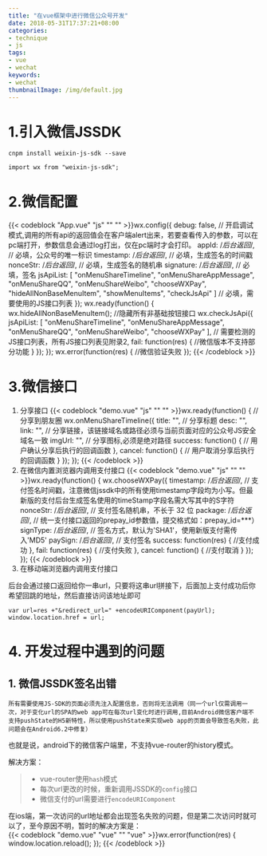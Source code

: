 ```yaml
---
title: "在vue框架中进行微信公众号开发"
date: 2018-05-31T17:37:21+08:00
categories:
- technique
- js
tags:
- vue
- wechat
keywords:
- wechat
thumbnailImage: /img/default.jpg
---
```


<!--more-->

<!-- toc -->

# 1.引入微信JSSDK
    cnpm install weixin-js-sdk --save

    import wx from "weixin-js-sdk";
# 2.微信配置
{{< codeblock "App.vue" "js" "" "" >}}wx.config({
    debug: false, // 开启调试模式,调用的所有api的返回值会在客户端alert出来，若要查看传入的参数，可以在pc端打开，参数信息会通过log打出，仅在pc端时才会打印。
    appId: /*后台返回*/, // 必填，公众号的唯一标识
    timestamp: /*后台返回*/, // 必填，生成签名的时间戳
    nonceStr: /*后台返回*/, // 必填，生成签名的随机串
    signature: /*后台返回*/, // 必填，签名
    jsApiList: [
        "onMenuShareTimeline",
        "onMenuShareAppMessage",
        "onMenuShareQQ",
        "onMenuShareWeibo",
        "chooseWXPay",
        "hideAllNonBaseMenuItem",
        "showMenuItems",
        "checkJsApi"
    ] // 必填，需要使用的JS接口列表
});
wx.ready(function() {
    wx.hideAllNonBaseMenuItem(); //隐藏所有非基础按钮接口
    wx.checkJsApi({
        jsApiList: [
        "onMenuShareTimeline",
        "onMenuShareAppMessage",
        "onMenuShareQQ",
        "onMenuShareWeibo",
        "chooseWXPay"
        ], // 需要检测的JS接口列表，所有JS接口列表见附录2,
        fail: function(res) {
            //微信版本不支持部分功能
        }
    });
});
wx.error(function(res) {
    //微信验证失败
});
{{< /codeblock >}}
# 3.微信接口
1. 分享接口
{{< codeblock "demo.vue" "js" "" "" >}}wx.ready(function() {
    //分享到朋友圈
    wx.onMenuShareTimeline({
        title: "", // 分享标题
        desc: "",
        link: "", // 分享链接，该链接域名或路径必须与当前页面对应的公众号JS安全域名一致
        imgUrl: "", // 分享图标,必须是绝对路径
        success: function() {
            // 用户确认分享后执行的回调函数
        },
        cancel: function() {
            // 用户取消分享后执行的回调函数
        }
    });
});
{{< /codeblock >}}
2. 在微信内置浏览器内调用支付接口
{{< codeblock "demo.vue" "js" "" "" >}}wx.ready(function() {
    wx.chooseWXPay({
        timestamp: /*后台返回*/, // 支付签名时间戳，注意微信jssdk中的所有使用timestamp字段均为小写。但最新版的支付后台生成签名使用的timeStamp字段名需大写其中的S字符
        nonceStr: /*后台返回*/, // 支付签名随机串，不长于 32 位
        package: /*后台返回*/, // 统一支付接口返回的prepay_id参数值，提交格式如：prepay_id=\*\*\*）
        signType: /*后台返回*/, // 签名方式，默认为'SHA1'，使用新版支付需传入'MD5'
        paySign: /*后台返回*/, // 支付签名
        success: function(res) {
        //支付成功
        },
        fail: function(res) {
        //支付失败
        },
        cancel: function() {
        //支付取消
        }
    });
});
{{< /codeblock >}}
3. 在移动端浏览器内调用支付接口  

  后台会通过接口返回给你一串url，只要将这串url拼接下，后面加上支付成功后你希望回跳的地址，然后直接访问该地址即可  

    var url=res +"&redirect_url=" +encodeURIComponent(payUrl);
    window.location.href = url;     

# 4. 开发过程中遇到的问题    
## 1. 微信JSSDK签名出错  
`所有需要使用JS-SDK的页面必须先注入配置信息，否则将无法调用（同一个url仅需调用一次，对于变化url的SPA的web app可在每次url变化时进行调用,目前Android微信客户端不支持pushState的H5新特性，所以使用pushState来实现web app的页面会导致签名失败，此问题会在Android6.2中修复）`  

也就是说，android下的微信客户端里，不支持vue-router的history模式。  

解决方案：  

> * vue-router使用`hash`模式
> * 每次url更改的时候，重新调用JSSDK的`config`接口
> * 微信支付的url需要进行`encodeURIComponent`

在ios端，第一次访问的url地址都会出现签名失败的问题，但是第二次访问时就可以了，至今原因不明，暂时的解决方案是：  
{{< codeblock "demo.vue" "vue" "" "vue" >}}wx.error(function(res) {
    window.location.reload();
});
{{< /codeblock >}}   